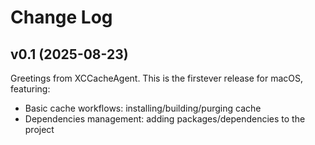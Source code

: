 # Change Log

## v0.1 (2025-08-23)
Greetings from XCCacheAgent. This is the firstever release for macOS, featuring:
- Basic cache workflows: installing/building/purging cache
- Dependencies management: adding packages/dependencies to the project
